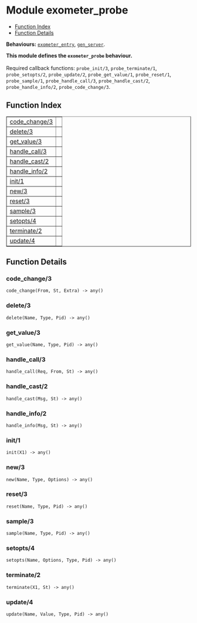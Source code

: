 

# Module exometer_probe #
* [Function Index](#index)
* [Function Details](#functions)

__Behaviours:__ [`exometer_entry`](exometer_entry.md), [`gen_server`](gen_server.md).

__This module defines the `exometer_probe` behaviour.__
<br></br>
 Required callback functions: `probe_init/3`, `probe_terminate/1`, `probe_setopts/2`, `probe_update/2`, `probe_get_value/1`, `probe_reset/1`, `probe_sample/1`, `probe_handle_call/3`, `probe_handle_cast/2`, `probe_handle_info/2`, `probe_code_change/3`.
<a name="index"></a>

## Function Index ##


<table width="100%" border="1" cellspacing="0" cellpadding="2" summary="function index"><tr><td valign="top"><a href="#code_change-3">code_change/3</a></td><td></td></tr><tr><td valign="top"><a href="#delete-3">delete/3</a></td><td></td></tr><tr><td valign="top"><a href="#get_value-3">get_value/3</a></td><td></td></tr><tr><td valign="top"><a href="#handle_call-3">handle_call/3</a></td><td></td></tr><tr><td valign="top"><a href="#handle_cast-2">handle_cast/2</a></td><td></td></tr><tr><td valign="top"><a href="#handle_info-2">handle_info/2</a></td><td></td></tr><tr><td valign="top"><a href="#init-1">init/1</a></td><td></td></tr><tr><td valign="top"><a href="#new-3">new/3</a></td><td></td></tr><tr><td valign="top"><a href="#reset-3">reset/3</a></td><td></td></tr><tr><td valign="top"><a href="#sample-3">sample/3</a></td><td></td></tr><tr><td valign="top"><a href="#setopts-4">setopts/4</a></td><td></td></tr><tr><td valign="top"><a href="#terminate-2">terminate/2</a></td><td></td></tr><tr><td valign="top"><a href="#update-4">update/4</a></td><td></td></tr></table>


<a name="functions"></a>

## Function Details ##

<a name="code_change-3"></a>

### code_change/3 ###

`code_change(From, St, Extra) -> any()`


<a name="delete-3"></a>

### delete/3 ###

`delete(Name, Type, Pid) -> any()`


<a name="get_value-3"></a>

### get_value/3 ###

`get_value(Name, Type, Pid) -> any()`


<a name="handle_call-3"></a>

### handle_call/3 ###

`handle_call(Req, From, St) -> any()`


<a name="handle_cast-2"></a>

### handle_cast/2 ###

`handle_cast(Msg, St) -> any()`


<a name="handle_info-2"></a>

### handle_info/2 ###

`handle_info(Msg, St) -> any()`


<a name="init-1"></a>

### init/1 ###

`init(X1) -> any()`


<a name="new-3"></a>

### new/3 ###

`new(Name, Type, Options) -> any()`


<a name="reset-3"></a>

### reset/3 ###

`reset(Name, Type, Pid) -> any()`


<a name="sample-3"></a>

### sample/3 ###

`sample(Name, Type, Pid) -> any()`


<a name="setopts-4"></a>

### setopts/4 ###

`setopts(Name, Options, Type, Pid) -> any()`


<a name="terminate-2"></a>

### terminate/2 ###

`terminate(X1, St) -> any()`


<a name="update-4"></a>

### update/4 ###

`update(Name, Value, Type, Pid) -> any()`


